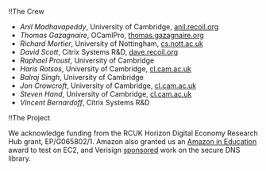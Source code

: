 !!The Crew

* *Anil Madhavapeddy*, University of Cambridge, [anil.recoil.org](http://anil.recoil.org)
* *Thomas Gazagnaire*, OCamlPro, [thomas.gazagnaire.org](http://thomas.gazagnaire.org)
* *Richard Mortier*, University of Nottingham, [cs.nott.ac.uk](http://www.cs.nott.ac.uk/~rmm/)
* *David Scott*, Citrix Systems R&D, [dave.recoil.org](http://dave.recoil.org)
* *Raphael Proust*, University of Cambridge
* *Haris Rotsos*, University of Cambridge, [cl.cam.ac.uk](http://www.cl.cam.ac.uk/~cr409/)
* *Balraj Singh*, University of Cambridge
* *Jon Crowcroft*, University of Cambridge, [cl.cam.ac.uk](http://www.cl.cam.ac.uk/~jac22/)
* *Steven Hand*, University of Cambridge, [cl.cam.ac.uk](http://www.cl.cam.ac.uk/~smh22/)
* *Vincent Bernardoff*, Citrix Systems R&D

!!The Project

We acknowledge funding from the RCUK Horizon Digital Economy Research Hub grant, EP/G065802/1.
Amazon also granted us an [Amazon in Education](http://aws.amazon.com/education/) award to test on EC2, and Verisign [sponsored](http://www.cl.cam.ac.uk/news/2011/03/anil-madhavapeddy-wins-verisign-grant/) work on the secure DNS library.
